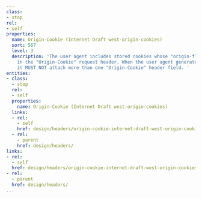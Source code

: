 ```yaml
---
class:
- stop
rel:
- self
properties:
  name: Origin-Cookie (Internet Draft west-origin-cookies)
  sort: 567
  level: 3
  description: 'The user agent includes stored cookies whose "origin-flag" is set
    in the "Origin-Cookie" request header. When the user agent generates an HTTP request,
    it MUST NOT attach more than one "Origin-Cookie" header field. '
entities:
- class:
  - stop
  rel:
  - self
  properties:
    name: Origin-Cookie (Internet Draft west-origin-cookies)
  links:
  - rel:
    - self
    href: design/headers/origin-cookie-internet-draft-west-origin-cookies.md
  - rel:
    - parent
    href: design/headers/
links:
- rel:
  - self
  href: design/headers/origin-cookie-internet-draft-west-origin-cookies.md
- rel:
  - parent
  href: design/headers/
...
```

